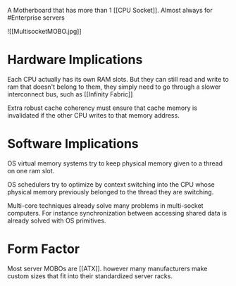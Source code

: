 A Motherboard that has more than 1 [[CPU Socket]]. Almost always for #Enterprise servers

![[MultisocketMOBO.jpg]]

# Hardware Implications
Each CPU actually has its own RAM slots. But they can still read and write to ram that doesn't belong to them, they simply need to go through a slower interconnect bus, such as [[Infinity Fabric]]

Extra robust cache coherency must ensure that cache memory is invalidated if the other CPU writes to that memory address.

# Software Implications
OS virtual memory systems try to keep physical memory given to a thread on one ram slot.

OS schedulers try to optimize by context switching into the CPU whose physical memory previously belonged to the thread they are switching.

Multi-core techniques already solve many problems in multi-socket computers. For instance synchronization between accessing shared data is already solved with OS primitives.

# Form Factor
Most server MOBOs are [[ATX]]. however many manufacturers make custom sizes that fit into their standardized server racks.
